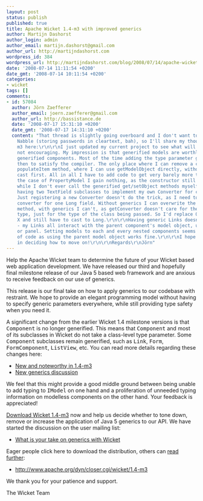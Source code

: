 ```yaml
---
layout: post
status: publish
published: true
title: Apache Wicket 1.4-m3 with improved generics
author: Martijn Dashorst
author_login: admin
author_email: martijn.dashorst@gmail.com
author_url: http://martijndashorst.com
wordpress_id: 384
wordpress_url: http://martijndashorst.com/blog/2008/07/14/apache-wicket-14-m3-with-improved-generics/
date: '2008-07-14 11:11:54 +0200'
date_gmt: '2008-07-14 10:11:54 +0200'
categories:
- wicket
tags: []
comments:
- id: 57084
  author: Jörn Zaefferer
  author_email: joern.zaefferer@gmail.com
  author_url: http://bassistance.de
  date: '2008-07-17 15:31:10 +0200'
  date_gmt: '2008-07-17 14:31:10 +0200'
  content: "That thread is slightly going overboard and I don't want to register on
    Nabble (storing passwords in cleartext, bah), so I'll share my thoughs on the
    m3 here:\r\n\r\nI just updated my current project to see what will happen. Its
    not encouraging. My impression is that generified models are worthless without
    generified components. Most of the time adding the type parameter gains nothing
    then to satisfy the compiler. The only place where I can remove a cast is in ListView's
    populateItem method, where I can use getModelObject directly, without having to
    cast first. All in all I have to add code to get very barely more type safety.\r\nIn
    the case of PropertyModel I gain nothing, as the constructor still takes Object,
    while I don't ever call the generified get/setObject methods myself.\r\n\r\nI'm
    having two TextField subclasses to implement my own Converter for certain fields.
    Just registering a new Converter doesn't do the trick, as I need to have a special
    converter for one Long field. Without generics I can overwrite the getConverter()
    method, with generics I can't, as getConverter doesn't care for the component
    type, just for the type of the class being passed. So I'd replace Object with
    X and still have to cast to Long.\r\n\r\nHaving generic Links doesn't help either
    - my Links all interact with the parent component's model object, usually a page
    or panel. Setting models to each and every nested components seems like a waste
    of code as using the parent model object works fine.\r\n\r\nI hope this helps
    in deciding how to move on!\r\n\r\nRegards\r\nJörn"
---
```

<p>Help the Apache Wicket team to determine the future of your Wicket based web application development. We have released our third and hopefully final milestone release of our Java 5 based web framework and are anxious to receive feedback on our use of generics.</p>
<p>This release is our final take on how to apply generics to our codebase with restraint. We hope to provide an elegant programming model without having to specify generic parameters everywhere, while still providing type safety when you need it.</p>
<p>A significant change from the earlier Wicket 1.4 milestone versions is that <tt>Component</tt> is no longer generified. This means that <tt>Component</tt> and most of its subclasses in Wicket do not take a class-level type parameter. Some <tt>Component</tt> subclasses remain generified, such as <tt>Link</tt>, <tt>Form</tt>, <tt>FormComponent</tt>, <tt>ListView</tt>, etc. You can read more details regarding these changes here:</p>
<ul>
<li><a href="http://wicket.apache.org/wicket-14-m3-news.html" title="Wicket 1.4 M3 News">New and noteworthy in 1.4-m3</a></li>
<li><a href="http://www.nabble.com/generics-to18083910.html#a18083910">New generics discussion</a></li>
</ul>
<p>We feel that this might provide a good middle ground between being unable to add typing to <tt>IModel</tt> on one hand and a proliferation of unneeded typing information on modelless components on the other hand. Your feedback is appreciated!</p>
<p><a href="http://www.apache.org/dyn/closer.cgi/wicket/1.4-m3">Download Wicket 1.4-m3</a> now and help us decide whether to tone down, remove or increase the application of Java 5 generics to our API. We have started the discussion on the user mailing list:</p>
<ul>
<li><a href="http://www.nabble.com/users%2C-please-give-us-your-opinion%3A-what-is-your-take-on-generics-with-Wicket-td17589984.html">What is your take on generics with Wicket</a></li>
</ul>
<p>Eager people click here to download the distribution, others can <a href="http://wicket.apache.org/news.html#News-wicket1.4-m3">read further</a>:</p>
<ul>
<li><a href="http://www.apache.org/dyn/closer.cgi/wicket/1.4-m3">http://www.apache.org/dyn/closer.cgi/wicket/1.4-m3</a></li>
</ul>
<p>We thank you for your patience and support.</p>
<p>The Wicket Team</p>
